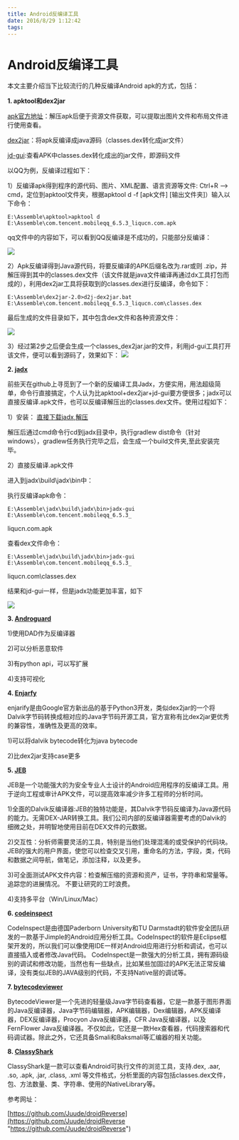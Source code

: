 ```yaml
---
title: Android反编译工具
date: 2016/8/29 1:12:42 
tags:
---
```

# **Android反编译工具** #

本文主要介绍当下比较流行的几种反编译Android apk的方式，包括：

**1. apktool和dex2jar**
 
[apk官方地址](https://ibotpeaches.github.io/Apktool/)：解压apk后便于资源文件获取，可以提取出图片文件和布局文件进行使用查看。

[dex2jar](https://storage.googleapis.com/google-code-archive-downloads/v2/code.google.com/innlab/dex2jar-0.0.7.11-SNAPSHOT.zip)：将apk反编译成java源码（classes.dex转化成jar文件）

[jd-gui](https://storage.googleapis.com/google-code-archive-downloads/v2/code.google.com/innlab/jd-gui-0.3.3.windows.zip):查看APK中classes.dex转化成出的jar文件，即源码文件

以QQ为例，反编译过程如下：

1）反编译apk得到程序的源代码、图片、XML配置、语言资源等文件:
Ctrl+R ——> cmd，定位到apktool文件夹，根据apktool d -f [apk文件] [输出文件夹]）输入以下命令：

    E:\Assemble\apktool>apktool d E:\Assemble\com.tencent.mobileqq_6.5.3_liqucn.com.apk 
qq文件中的内容如下，可以看到QQ反编译是不成功的，只能部分反编译：

![](F:\SivanLiu\Hexo\source\image\1.png)

2）Apk反编译得到Java源代码，将要反编译的APK后缀名改为.rar或则 .zip，并解压得到其中的classes.dex文件（该文件就是java文件编译再通过dx工具打包而成的），利用dex2jar工具将获取到的classes.dex进行反编译，命令如下：

    E:\Assemble\dex2jar-2.0>d2j-dex2jar.bat E:\Assemble\com.tencent.mobileqq_6.5.3_liqucn.com\classes.dex
最后生成的文件目录如下，其中包含dex文件和各种资源文件：

![](C:\Users\Administrator\Desktop\2.png)

3）经过第2步之后便会生成一个classes_dex2jar.jar的文件，利用jd-gui工具打开该文件，便可以看到源码了，效果如下：
![](C:\Users\Administrator\Desktop\3.png)

**2. [jadx](https://github.com/skylot/jadx)**

前些天在github上寻觅到了一个新的反编译工具Jadx，方便实用，用法超级简单，命令行直接搞定，个人认为比apktool+dex2jar+jd-gui要方便很多；jadx可以直接反编译.apk文件，也可以反编译解压出的classes.dex文件。使用过程如下：

1）安装：
[直接下载jadx,解压](https://github.com/skylot/jadx/archive/master.zip)

解压后通过cmd命令行cd到jadx目录中，执行gradlew dist命令（针对windows），gradlew任务执行完毕之后，会生成一个build文件夹,至此安装完毕。

2）直接反编译.apk文件

进入到jadx\build\jadx\bin中：

执行反编译apk命令：

    E:\Assemble\jadx\build\jadx\bin>jadx-gui E:\Assemble\com.tencent.mobileqq_6.5.3_
liqucn.com.apk

查看dex文件命令：

    E:\Assemble\jadx\build\jadx\bin>jadx-gui E:\Assemble\com.tencent.mobileqq_6.5.3_
liqucn.com\classes.dex

结果和jd-gui一样，但是jadx功能更加丰富，如下

![](C:\Users\Administrator\Desktop\4.png)

**3. [Androguard](https://code.google.com/archive/p/androguard/)**

1)使用DAD作为反编译器

2)可以分析恶意软件

3)有python api，可以写扩展

4)支持可视化 

**4. [Enjarfy](https://github.com/google/enjarify)**

enjarify是由Google官方新出品的基于Python3开发，类似dex2jar的一个将Dalvik字节码转换成相对应的Java字节码开源工具，官方宣称有比dex2jar更优秀的兼容性，准确性及更高的效率。

1)可以将dalvik bytecode转化为java bytecode

2)比dex2jar支持case更多

**5. [JEB](https://www.pnfsoftware.com/)**

 JEB是一个功能强大的为安全专业人士设计的Android应用程序的反编译工具。用于逆向工程或审计APK文件，可以提高效率减少许多工程师的分析时间。

1)全面的Dalvik反编译器:JEB的独特功能是，其Dalvik字节码反编译为Java源代码的能力。无需DEX-JAR转换工具。我们公司内部的反编译器需要考虑的Dalvik的细微之处，并明智地使用目前在DEX文件的元数据。

2)交互性：分析师需要灵活的工具，特别是当他们处理混淆的或受保护的代码块。JEB的强大的用户界面，使您可以检查交叉引用，重命名的方法，字段，类，代码和数据之间导航，做笔记，添加注释，以及更多。

3)可全面测试APK文件内容：检查解压缩的资源和资产，证书，字符串和常量等。追踪您的进展情况。
不要让研究的工时浪费。

4)支持多平台（Win/Linux/Mac）

**6. [codeinspect](https://codeinspect.sit.fraunhofer.de/)**

CodeInspect是由德国Paderborn University和TU Darmstadt的软件安全团队研发的一款基于Jimple的Android应用分析工具。CodeInspect的软件是Eclipse框架开发的，所以我们可以像使用IDE一样对Android应用进行分析和调试，也可以直接插入或者修改Java代码。
CodeInspect是一款强大的分析工具，拥有源码级别的调试和修改功能，当然也有一些缺点，比如某些加固过的APK无法正常反编译，没有类似JEB的JAVA级别的代码，不支持Native层的调试等。

**7. [bytecodeviewer](https://github.com/konloch/bytecode-viewer/releases)**

BytecodeViewer是一个先进的轻量级Java字节码查看器，它是一款基于图形界面的Java反编译器，Java字节码编辑器，APK编辑器，Dex编辑器，APK反编译器，DEX反编译器，Procyon Java反编译器，CFR Java反编译器，以及FernFlower Java反编译器。不仅如此，它还是一款Hex查看器，代码搜索器和代码调试器。除此之外，它还具备Smali和Baksmali等汇编器的相关功能。

**8. [ClassyShark](https://github.com/google/android-classyshark)**

ClassyShark是一款可以查看Android可执行文件的浏览工具，支持.dex, .aar, .so, .apk, .jar, .class, .xml 等文件格式，分析里面的内容包括classes.dex文件，包、方法数量、类、字符串、使用的NativeLibrary等。

参考网址：

[https://github.com/Juude/droidReverse](https://github.com/Juude/droidReverse "https://github.com/Juude/droidReverse")

